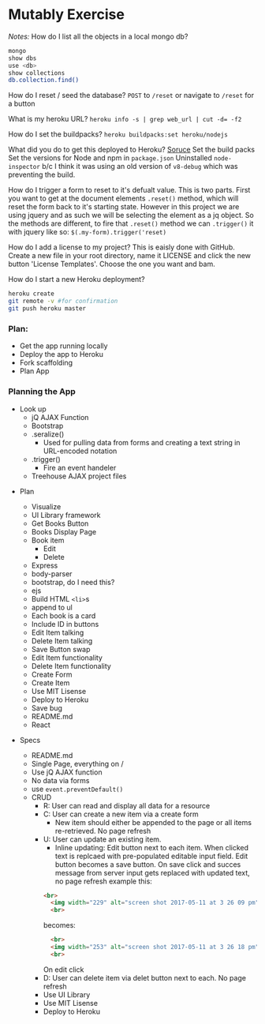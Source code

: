 # Mutably Exercise

*Notes:*
How do I list all the objects in a local mongo db?
```bash
mongo
show dbs
use <db>
show collections
db.collection.find()
```

How do I reset / seed the database?
`POST` to `/reset` or navigate to `/reset` for a button

What is my heroku URL?
`heroku info -s | grep web_url | cut -d= -f2`

How do I set the buildpacks?
`heroku buildpacks:set heroku/nodejs`

What did you do to get this deployed to Heroku?
  [Soruce](https://devcenter.heroku.com/articles/troubleshooting-node-deploys)
  Set the build packs
  Set the versions for Node and npm in `package.json`
  Uninstalled `node-inspector` b/c I think it was using an old version of `v8-debug` which was preventing the build.

How do I trigger a form to reset to it's defualt value.
  This is two parts. First you want to get at the document elements `.reset()` method, which will reset the form back to it's starting state. However in this project we are using jquery and as such we will be selecting the element as a jq object. So the methods are different, to fire that `.reset()` method we can `.trigger()` it with jquery like so: `$(.my-form).trigger('reset)`

How do I add a license to my project?
  This is eaisly done with GitHub. Create a new file in your root directory, name it LICENSE and click the new button 'License Templates'. Choose the one you want and bam.

How do I start a new Heroku deployment?
```bash
heroku create
git remote -v #for confirmation
git push heroku master
```

### Plan:
  * Get the app running locally
  * Deploy the app to Heroku
  * Fork scaffolding
  * Plan App


### Planning the App
* Look up
  * jQ AJAX Function
  * Bootstrap
  * .seralize()
    * Used for pulling data from forms and creating a text string in URL-encoded notation
  * .trigger()
    * Fire an event handeler
  * Treehouse AJAX project files

- Plan
  * Visualize
  * UI Library framework
  * Get Books Button
  * Books Display Page
  * Book item
    * Edit
    * Delete
  * Express
  * body-parser
  * bootstrap, do I need this?
  * ejs
  * Build HTML `<li>`s
  * append to ul
  * Each book is a card
  * Include ID in buttons
  * Edit Item talking
  * Delete Item talking
  * Save Button swap
  * Edit Item functionality
  * Delete Item functionality
  * Create Form
  * Create Item
  * Use MIT Lisense
  * Deploy to Heroku
  * Save bug
  * README.md

  - React

- Specs
  - README.md
  * Single Page, everything on /
  * Use jQ AJAX function
  * No data via forms
  * use `event.preventDefault()`
  - CRUD
    * R: User can read and display all data for a resource
    * C: User can create a new item via a create form
      * New item should either be appended to the page or all items re-retrieved. No page refresh
    * U: User can update an existing item.
      * Inline updating: Edit button next to each item. When clicked text is replcaed with pre-populated editable input field. Edit button becomes a save button. On save click and succes message from server input gets replaced with updated text, no page refresh
      example this:
      ```html
      <br>
        <img width="229" alt="screen shot 2017-05-11 at 3 26 09 pm" src="https://cloud.githubusercontent.com/assets/3010270/25974508/4ac57980-365e-11e7-8b1f-6cf9eefaac22.png">
        <br>
      ```
        becomes:
      ```html
        <br>
        <img width="253" alt="screen shot 2017-05-11 at 3 26 18 pm" src="https://cloud.githubusercontent.com/assets/3010270/25974512/5024433e-365e-11e7-802f-c60afacddecd.png">
        <br>
      ```
      On edit click
    * D: User can delete item via delet button next to each. No page refresh
    * Use UI Library
    * Use MIT Lisense
    * Deploy to Heroku


